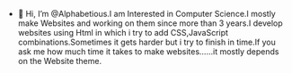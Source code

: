 - 👋 Hi, I’m @Alphabetious.I am Interested in Computer Science.I mostly make Websites and working on them since more than 3 years.I develop websites using Html in which i try to add CSS,JavaScript combinations.Sometimes it gets harder but i try to finish in time.If you ask me how much time it takes to make websites......it mostly depends on the Website theme.


 
